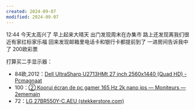 ```yaml
---
created: 2024-09-07
modified: 2024-09-07
---
```

12:44
今天太高兴了
早上起来大晴天
出门发现周末在办集市
路上还发现离我们很近有家红标家乐福
回来发现邮箱里电话卡和银行卡都提前到了
一进房间告诉我中了 200欧彩票

打算买二手显示器：
+ 84欧,2012：[Dell UltraSharp U2713HMt 27 inch 2560x1440 (Quad HD) - Pcmagnaat](https://pcmagnaat.nl/product/dell-ultrasharp-u2713hmt/)
+ 100：[② Koorui écran de pc gamer 165 Hz 2k nano ips — Moniteurs — 2ememain](https://www.2ememain.be/v/informatique-logiciels/moniteurs/m2155261977-koorui-ecran-de-pc-gamer-165-hz-2k-nano-ips)
+ 72：[LG 27BR550Y-C.AEU (stekkerstore.com)](https://stekkerstore.com/products/lg-27br550y-c-aeu-r-5274)



